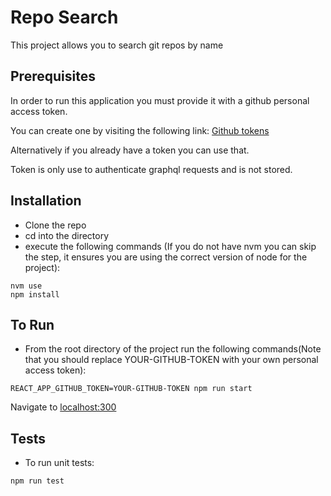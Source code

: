# Repo Search

This project allows you to search git repos by name

## Prerequisites

In order to run this application you must provide it with a github personal access token.

You can create one by visiting the following link: [Github tokens](https://github.com/settings/tokens)

Alternatively if you already have a token you can use that.

Token is only use to authenticate graphql requests and is not stored.
## Installation

* Clone the repo
* cd into the directory
* execute the following commands (If you do not have nvm you can skip the step, it ensures you are using the correct version of node for the project):

```shell script
nvm use
npm install
```

## To Run

* From the root directory of the project run the following commands(Note that you should replace YOUR-GITHUB-TOKEN with your own personal access token):
```shell script
REACT_APP_GITHUB_TOKEN=YOUR-GITHUB-TOKEN npm run start
```

Navigate to [localhost:300](http://localhost:3000)

## Tests

* To run unit tests:
```shell script
npm run test
```
